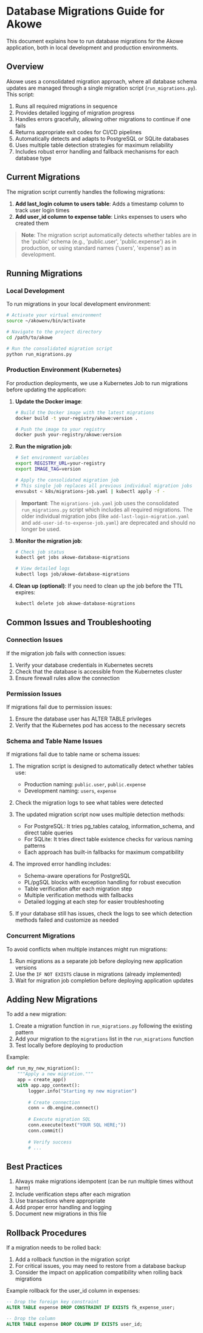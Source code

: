 # Database Migrations Guide for Akowe

This document explains how to run database migrations for the Akowe application, both in local development and production environments.

## Overview

Akowe uses a consolidated migration approach, where all database schema updates are managed through a single migration script (`run_migrations.py`). This script:

1. Runs all required migrations in sequence
2. Provides detailed logging of migration progress
3. Handles errors gracefully, allowing other migrations to continue if one fails
4. Returns appropriate exit codes for CI/CD pipelines
5. Automatically detects and adapts to PostgreSQL or SQLite databases
6. Uses multiple table detection strategies for maximum reliability
7. Includes robust error handling and fallback mechanisms for each database type

## Current Migrations

The migration script currently handles the following migrations:

1. **Add last_login column to users table**: Adds a timestamp column to track user login times
2. **Add user_id column to expense table**: Links expenses to users who created them

> **Note**: The migration script automatically detects whether tables are in the 'public' schema (e.g., 'public.user', 'public.expense') as in production, or using standard names ('users', 'expense') as in development.

## Running Migrations

### Local Development

To run migrations in your local development environment:

```bash
# Activate your virtual environment
source ~/akowenv/bin/activate

# Navigate to the project directory
cd /path/to/akowe

# Run the consolidated migration script
python run_migrations.py
```

### Production Environment (Kubernetes)

For production deployments, we use a Kubernetes Job to run migrations before updating the application:

1. **Update the Docker image**:
   ```bash
   # Build the Docker image with the latest migrations
   docker build -t your-registry/akowe:version .
   
   # Push the image to your registry
   docker push your-registry/akowe:version
   ```

2. **Run the migration job**:
   ```bash
   # Set environment variables
   export REGISTRY_URL=your-registry
   export IMAGE_TAG=version
   
   # Apply the consolidated migration job
   # This single job replaces all previous individual migration jobs
   envsubst < k8s/migrations-job.yaml | kubectl apply -f -
   ```

> **Important**: The `migrations-job.yaml` job uses the consolidated `run_migrations.py` script which includes all required migrations. The older individual migration jobs (like `add-last-login-migration.yaml` and `add-user-id-to-expense-job.yaml`) are deprecated and should no longer be used.

3. **Monitor the migration job**:
   ```bash
   # Check job status
   kubectl get jobs akowe-database-migrations
   
   # View detailed logs
   kubectl logs job/akowe-database-migrations
   ```

4. **Clean up (optional)**:
   If you need to clean up the job before the TTL expires:
   ```bash
   kubectl delete job akowe-database-migrations
   ```

## Common Issues and Troubleshooting

### Connection Issues

If the migration job fails with connection issues:

1. Verify your database credentials in Kubernetes secrets
2. Check that the database is accessible from the Kubernetes cluster
3. Ensure firewall rules allow the connection

### Permission Issues

If migrations fail due to permission issues:

1. Ensure the database user has ALTER TABLE privileges
2. Verify that the Kubernetes pod has access to the necessary secrets

### Schema and Table Name Issues

If migrations fail due to table name or schema issues:

1. The migration script is designed to automatically detect whether tables use:
   - Production naming: `public.user`, `public.expense`
   - Development naming: `users`, `expense`

2. Check the migration logs to see what tables were detected
3. The updated migration script now uses multiple detection methods:
   - For PostgreSQL: It tries pg_tables catalog, information_schema, and direct table queries
   - For SQLite: It tries direct table existence checks for various naming patterns
   - Each approach has built-in fallbacks for maximum compatibility

4. The improved error handling includes:
   - Schema-aware operations for PostgreSQL 
   - PL/pgSQL blocks with exception handling for robust execution
   - Table verification after each migration step
   - Multiple verification methods with fallbacks
   - Detailed logging at each step for easier troubleshooting

5. If your database still has issues, check the logs to see which detection methods failed and customize as needed

### Concurrent Migrations

To avoid conflicts when multiple instances might run migrations:

1. Run migrations as a separate job before deploying new application versions
2. Use the `IF NOT EXISTS` clause in migrations (already implemented)
3. Wait for migration job completion before deploying application updates

## Adding New Migrations

To add a new migration:

1. Create a migration function in `run_migrations.py` following the existing pattern
2. Add your migration to the `migrations` list in the `run_migrations` function
3. Test locally before deploying to production

Example:

```python
def run_my_new_migration():
    """Apply a new migration."""
    app = create_app()
    with app.app_context():
        logger.info("Starting my new migration")
        
        # Create connection
        conn = db.engine.connect()
        
        # Execute migration SQL
        conn.execute(text("YOUR SQL HERE;"))
        conn.commit()
        
        # Verify success
        # ...
```

## Best Practices

1. Always make migrations idempotent (can be run multiple times without harm)
2. Include verification steps after each migration
3. Use transactions where appropriate
4. Add proper error handling and logging
5. Document new migrations in this file

## Rollback Procedures

If a migration needs to be rolled back:

1. Add a rollback function in the migration script
2. For critical issues, you may need to restore from a database backup
3. Consider the impact on application compatibility when rolling back migrations

Example rollback for the user_id column in expenses:

```sql
-- Drop the foreign key constraint
ALTER TABLE expense DROP CONSTRAINT IF EXISTS fk_expense_user;

-- Drop the column
ALTER TABLE expense DROP COLUMN IF EXISTS user_id;
```